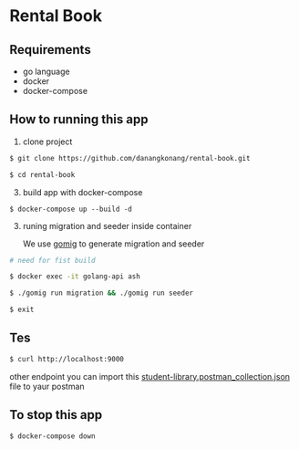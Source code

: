 # Rental Book

## Requirements
- go language
- docker
- docker-compose

## How to running this app

1. clone project

```sh
$ git clone https://github.com/danangkonang/rental-book.git

$ cd rental-book
```

3. build app with docker-compose

```docker
$ docker-compose up --build -d
```

3. runing migration and seeder inside container

    We use [gomig](https://github.com/danangkonang/gomigrator) to generate migration and seeder

```bash
# need for fist build

$ docker exec -it golang-api ash

$ ./gomig run migration && ./gomig run seeder

$ exit
```

## Tes

```bash
$ curl http://localhost:9000

```
other endpoint you can import this [student-library.postman_collection.json](https://raw.githubusercontent.com/danangkonang/rental-book/master/student-library.postman_collection.json) file to yaur postman

## To stop this app
```docker
$ docker-compose down
```